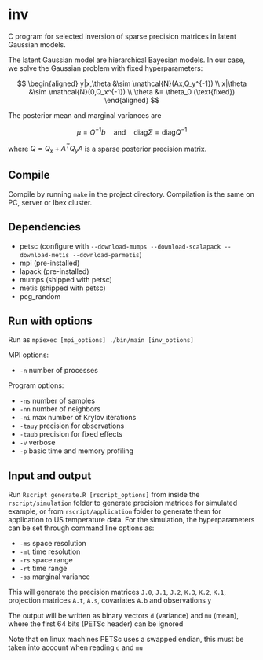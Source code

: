 # inv

C program for selected inversion of sparse precision matrices in latent Gaussian models.

The latent Gaussian model are hierarchical Bayesian models. In our case, we solve the Gaussian problem with fixed hyperparameters:

$$
\begin{aligned}
    y|x,\theta &\sim \mathcal{N}(Ax,Q_y^{-1}) \\
    x|\theta &\sim \mathcal{N}(0,Q_x^{-1}) \\
    \theta &= \theta_0 (\text{fixed})
\end{aligned}
$$

The posterior mean and marginal variances are

$$
    \mu = Q^{-1}b \quad\text{and}\quad \text{diag}\Sigma = \text{diag}Q^{-1}
$$

where $Q=Q_x+A^TQ_yA$ is a sparse posterior precision matrix.


## Compile

Compile by running `make` in the project directory. Compilation is the same on PC, server or Ibex cluster.

## Dependencies

* petsc (configure with `--download-mumps --download-scalapack --download-metis --download-parmetis`)
* mpi (pre-installed)
* lapack (pre-installed)
* mumps (shipped with petsc)
* metis (shipped with petsc)
* pcg_random

## Run with options

Run as `mpiexec [mpi_options] ./bin/main [inv_options]`

MPI options:
* `-n` number of processes

Program options:
* `-ns` number of samples
* `-nn` number of neighbors
* `-ni` max number of Krylov iterations
* `-tauy` precision for observations
* `-taub` precision for fixed effects
* `-v` verbose
* `-p` basic time and memory profiling

## Input and output

Run `Rscript generate.R [rscript_options]` from inside the `rscript/simulation` folder to generate precision matrices for simulated example, or from `rscript/application` folder to generate them for application to US temperature data. For the simulation, the hyperparameters can be set through command line options as:

* `-ms` space resolution
* `-mt` time resolution
* `-rs` space range
* `-rt` time range
* `-ss` marginal variance

This will generate the precision matrices `J.0`, `J.1`, `J.2`, `K.3`, `K.2`, `K.1`, projection matrices `A.t`, `A.s`, covariates `A.b` and observations `y`

The output will be written as binary vectors `d` (variance) and `mu` (mean), where the first 64 bits (PETSc header) can be ignored

Note that on linux machines PETSc uses a swapped endian, this must be taken into account when reading `d` and `mu`
